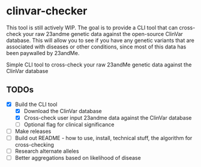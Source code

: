 # clinvar-checker
This tool is still actively WIP. The goal is to provide a CLI tool that can cross-check your raw 23andme genetic data against the open-source ClinVar database. This will allow you to see if you have any genetic variants that are associated with diseases or other conditions, since most of this data has been paywalled by 23andMe.

Simple CLI tool to cross-check your raw 23andMe genetic data against the ClinVar database

## TODOs
- [x] Build the CLI tool
  - [x] Download the ClinVar database
  - [x] Cross-check user input 23andme data against the ClinVar database
  - [ ] Optional flag for clinical significance
- [ ] Make releases
- [ ] Build out README - how to use, install, technical stuff, the algorithm for cross-checking
- [ ] Research alternate alleles
- [ ] Better aggregations based on likelihood of disease
